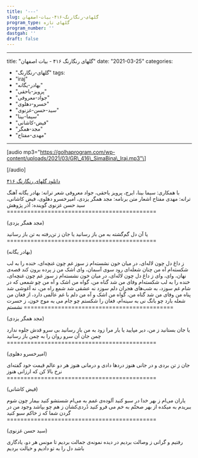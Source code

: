 ```yaml
---
title: '---'
slug: گلهای-رنگارنگ-۴۱۶-بیات-اصفهان
program_type: گلهای تازه
program_number: ''
dastgah: ''
draft: false
---
```


---
title: "گلهای رنگارنگ ۴۱۶ - بیات اصفهان"
date: "2021-03-25"
categories: 
  - "گلهای-رنگارنگ"
tags: 
  - "iraj"
  - "بهادر-یگانه"
  - "پرویز-یاحقی"
  - "جواد-معروفی"
  - "خسرو-دهلوی"
  - "سید-حسن-غزنوی"
  - "سیما-بینا"
  - "فیض-کاشانی"
  - "مجد-همگر"
  - "مهدی-مفتاح"
---

\[audio mp3="https://golhaprogram.com/wp-content/uploads/2021/03/GR\_416\_SimaBina\_Iraj.mp3"\]

\[/audio\]

[دانلود گلهای رنگارنگ ۴۱۶](https://golhaprogram.com/wp-content/uploads/2021/03/GR_416_SimaBina_Iraj.mp3)

با همکاری: سیما بینا، ایرج، پرویز یاحقی، جواد معروفی شعر ترانه: بهادر یگانه آهنگ ترانه: مهدی مفتاح اشعار متن برنامه: مجد همگر یزدی، امیرخسرو دهلوی، فیض کاشانی، سید حسن غزنوی گوینده: آذر پژوهش ============================================

(مجد همگر یزدی)

یا آن دل گم‌گشته به من باز رسانید یا جان ز تن‌رفته به تن باز رسانید ============================================

(بهادر یگانه)

ز داغ دل چون لاله‌ای، در میان خون نشسته‌ام ز سوز غم چون غنچه‌ای، خنده را به لب شکسته‌ام آه من چنان شعله‌ای رود سوی آسمان، وای اشک من ز پرده برون کند قصه‌ی نهان، وای، وای ز داغ دل چون لاله‌ای، در میان خون نشسته‌ام ز سوز غم چون غنچه‌ای، خنده را به لب شکسته‌ام وفای من شد گناه من، گواه من اشک و آه من چو شمعی که در شام غم سوزد، به شب‌های هجران دلم سوزد نه عشقی شد شمع راه من، نه آغوشی شد پناه من وفای من شد گناه من، گواه من اشک و آه من دلم با غم عالمی دارد، از فغان من شعله بارد چو بانگ نی به سینه‌ام، فغان را شکستم چو جام می به موج خون، ز حسرت نشستم ============================================

(مجد همگر یزدی)

یا جان بستانید ز من، دیر مپایید یا یار مرا زود به من باز رسانید بی سرو قدش جلوه ندارد چمن جان آن سرو روان را به چمن باز رسانید ============================================

(امیرخسرو دهلوی)

جان ز تن بردی و در جانی هنوز دردها دادی و درمانی هنوز هر دو عالم قیمت خود گفته‌ای نرخ بالا کن که ارزانی هنوز ============================================

(فیض کاشانی)

یاران می‌ام ز بهر خدا در سبو کنید آلوده‌ی غمم به می‌ام شستشو کنید بیمار چون شوم ببریدم به میکده از بهر صحتّم به خم می فرو کنید دُردی‌کشان ز هم چو بپاشد وجود من در گردن شما که ز خاکم سبو کنید ============================================

(سید حسن غزنوی)

رفتیم و گرانی ز وصالت بردیم در دیده نمونه‌ی جمالت بردیم تا مونس هر دو، یادگاری باشد دل را به تو دادیم و خیالت بردیم
